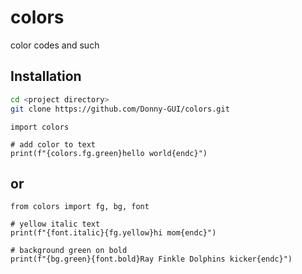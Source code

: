 # colors
color codes and such


## Installation

```bash
cd <project directory>
git clone https://github.com/Donny-GUI/colors.git

```

```Python3
import colors

# add color to text 
print(f"{colors.fg.green}hello world{endc}")

```

## or

```Python3
from colors import fg, bg, font

# yellow italic text
print(f"{font.italic}{fg.yellow}hi mom{endc}")

# background green on bold
print(f"{bg.green}{font.bold}Ray Finkle Dolphins kicker{endc}")

```
